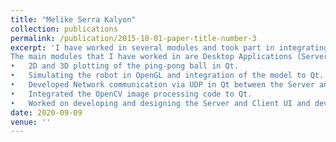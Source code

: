 ```yaml
---
title: "Melike Serra Kalyon"
collection: publications
permalink: /publication/2015-10-01-paper-title-number-3
excerpt: 'I have worked in several modules and took part in integrating the whole system. 
The main modules that I have worked in are Desktop Applications (Server and Client) and simulation of the robot. 
•	2D and 3D plotting of the ping-pong ball in Qt.
•	Simulating the robot in OpenGL and integration of the model to Qt.
•	Developed Network communication via UDP in Qt between the Server and the Client. 
•	Integrated the OpenCV image processing code to Qt.
•	Worked on developing and designing the Server and Client UI and developed its system programming (thread and signal handling).'
date: 2020-09-09
venue: ''
---
```

